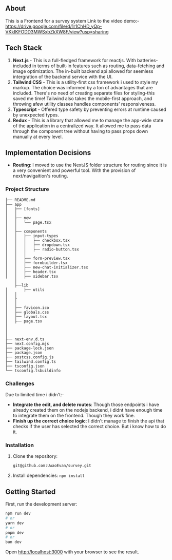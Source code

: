 ## About

This is a Frontend for a survey system
Link to the video demo:- https://drive.google.com/file/d/1r1ChHD_yQp-VKkIKFODD3MWSxbZkXW8F/view?usp=sharing

## Tech Stack

1. **Next.js** - This is a full-fledged framework for reactjs. With batteries-included in terms of built-in features such as routing, data-fetching and image optimization. The in-built backend api allowed for seemless intergration of the backend service with the UI.
2. **Tailwind CSS** - This is a utility-first css framework i used to style my markup. The choice was informed by a ton of advantages that are included. There's no need of creating separate files for styling-this saved me time! Tailwind also takes the mobile-first approach, and throwing afew utility classes handles components' responsiveness.
3. **Typescript** - Offered type safety by preventing errors at runtime caused by unexpected types.
4. **Redux** - This is a library that allowed me to manage the app-wide state of the application in a centralized way. It allowed me to pass data through the component tree without having to pass props down manually at every level.

## Implementation Decisions

- **Routing**: I moved to use the NextJS folder structure for routing since it is a very convenient and powerful tool. With the provision of next/navigaition's routing.

### Project Structure

```
├── README.md
├── app
│   ├── [fonts]
│   │
│   ├── new
│   │   └── page.tsx
│   │
│   ├── components
│   │   ├── input-types
│   │   │   ├── checkbox.tsx
│   │   │   ├── dropdown.tsx
│   │   │   ├── radio-button.tsx
│   │   │
│   │   ├── form-preview.tsx
│   │   ├── formbuilder.tsx
│   │   ├── new-chat-initializer.tsx
│   │   ├── header.tsx
│   │   ├── sidebar.tsx
    │
    ├──lib
│       ├── utils
│   │
│   ├
│   │
│   ├── favicon.ico
│   ├── globals.css
│   ├── layout.tsx
│   ├── page.tsx
│
│
│
├── next-env.d.ts
├── next.config.mjs
├── package-lock.json
├── package.json
├── postcss.config.js
├── tailwind.config.ts
├── tsconfig.json
└── tsconfig.tsbuildinfo
```

### Challenges

Due to limited time i didn't:-

- **Integrate the edit, and delete routes**: Though those endpoints i have already created them on the nodejs backend, i didnt have enough time to integrate them on the frontend. Though they work fine.
- **Finish up the correct choice logic**: I didn't manage to finish the api that checks if the user has selected the correct choice. But i know how to do it.

### Installation

1. Clone the repository:
   ```bash
   git@github.com:UwaoEvan/survey.git
   ```
2. Install dependencies:
   `npm install`

## Getting Started

First, run the development server:

```bash
npm run dev
# or
yarn dev
# or
pnpm dev
# or
bun dev
```


Open [http://localhost:3000](http://localhost:3000) with your browser to see the result.
